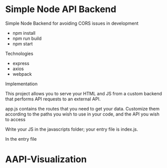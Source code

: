 # Simple Node API Backend

Simple Node Backend for avoiding CORS issues in development
- npm install
- npm run build
- npm start

Technologies
- express
- axios
- webpack

Implementation

This project allows you to serve your HTML and JS from a custom backend that performs API requests to an external API.

app.js contains the routes that you need to get your data. Customize them according to the paths you wish to use in your code, and the API you wish to access

Write your JS in the javascripts folder; your entry file is index.js.

In the entry file 
# AAPI-Visualization

